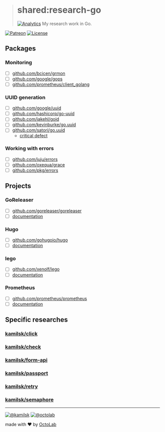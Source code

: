 > # shared:research-go
> [![Analytics](https://ga-beacon.appspot.com/UA-109817251-4/shared/research-go:readme?pixel)](https://github.com/kamilsk/shared/tree/research-go)
> My research work in Go.

[![Patreon](https://img.shields.io/badge/patreon-donate-orange.svg)](https://www.patreon.com/octolab)
[![License](https://img.shields.io/badge/license-MIT-blue.svg)](LICENSE)

## Packages

### Monitoring

- [ ] [github.com/bcicen/grmon](https://github.com/bcicen/grmon/)
- [ ] [github.com/google/gops](https://github.com/google/gops/)
- [ ] [github.com/prometheus/client_golang](https://github.com/prometheus/client_golang/)

### UUID generation

- [ ] [github.com/google/uuid](https://github.com/google/uuid/)
- [ ] [github.com/hashicorp/go-uuid](https://github.com/hashicorp/go-uuid/)
- [ ] [github.com/jakehl/goid](https://github.com/jakehl/goid/)
- [ ] [github.com/kevinburke/go.uuid](https://github.com/kevinburke/go.uuid/)
- [ ] [github.com/satori/go.uuid](https://github.com/satori/go.uuid/)
  - [critical defect](https://github.com/satori/go.uuid/issues/73)

### Working with errors

- [ ] [github.com/juju/errors](https://github.com/juju/errors/)
- [ ] [github.com/oxequa/grace](https://github.com/oxequa/grace/)
- [ ] [github.com/pkg/errors](https://github.com/pkg/errors/)

## Projects

### GoReleaser

- [ ] [github.com/goreleaser/goreleaser](https://github.com/goreleaser/goreleaser/)
- [ ] [documentation](https://goreleaser.com/)

### Hugo

- [ ] [github.com/gohugoio/hugo](https://github.com/gohugoio/hugo/)
- [ ] [documentation](https://gohugo.io/documentation/)

### lego

- [ ] [github.com/xenolf/lego](https://github.com/xenolf/lego/)
- [ ] [documentation](https://godoc.org/github.com/xenolf/lego/acme)

### Prometheus

- [ ] [github.com/prometheus/prometheus](https://github.com/prometheus/prometheus/)
- [ ] [documentation](https://prometheus.io/docs/introduction/overview/)

## Specific researches

### [kamilsk/click](https://github.com/kamilsk/click/tree/research)

### [kamilsk/check](https://github.com/kamilsk/check/tree/research)

### [kamilsk/form-api](https://github.com/kamilsk/form-api/tree/research)

### [kamilsk/passport](https://github.com/kamilsk/passport/tree/research)

### [kamilsk/retry](https://github.com/kamilsk/retry/tree/research)

### [kamilsk/semaphore](https://github.com/kamilsk/semaphore/tree/research)

---

[![@kamilsk](https://img.shields.io/badge/author-%40kamilsk-blue.svg)](https://twitter.com/ikamilsk)
[![@octolab](https://img.shields.io/badge/sponsor-%40octolab-blue.svg)](https://twitter.com/octolab_inc)

made with ❤️ by [OctoLab](https://www.octolab.org/)
